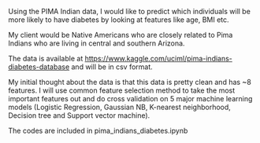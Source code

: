 Using the PIMA Indian data, I would like to predict which individuals will be more likely to have diabetes by looking at features like age, BMI etc.

My client would be Native Americans who are closely related to Pima Indians who are living in central and southern Arizona.

The data is available at https://www.kaggle.com/uciml/pima-indians-diabetes-database and will be in csv format.

My initial thought about the data is that this data is pretty clean and has ~8 features.  I will use common feature selection method to take the most important features out and do cross validation on 5 major machine learning models (Logistic Regression, Gaussian NB, K-nearest neighborhood, Decision tree and Support vector machine).

The codes are included in pima_indians_diabetes.ipynb
